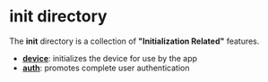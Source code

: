 # init directory

The **init** directory is a collection of **"Initialization Related"**
features.

 - [**device**](device/README.md):    initializes the device for use by the app
 - [**auth**](auth/README.md):        promotes complete user authentication
